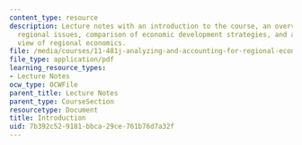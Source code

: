 ```yaml
---
content_type: resource
description: Lecture notes with an introduction to the course, an overview of critical
  regional issues, comparison of economic development strategies, and a historical
  view of regional economics.
file: /media/courses/11-481j-analyzing-and-accounting-for-regional-economic-growth-spring-2009/7b392c529181bbca29ce761b76d7a32f_MIT11_481Js09_lec01.pdf
file_type: application/pdf
learning_resource_types:
- Lecture Notes
ocw_type: OCWFile
parent_title: Lecture Notes
parent_type: CourseSection
resourcetype: Document
title: Introduction
uid: 7b392c52-9181-bbca-29ce-761b76d7a32f
---
```

